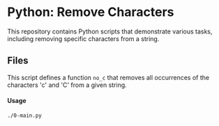 # Python: Remove Characters

This repository contains Python scripts that demonstrate various tasks, including removing specific characters from a string.

## Files
This script defines a function `no_c` that removes all occurrences of the characters 'c' and 'C' from a given string.

#### Usage

```bash
./0-main.py

